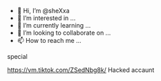 - 👋 Hi, I’m @sheXxa
- 👀 I’m interested in ...
- 🌱 I’m currently learning ...
- 💞️ I’m looking to collaborate on ...
- 📫 How to reach me ...

<!---
sheXxa/sheXxa is a ✨ special ✨ repository because its `README.md` (this file) appears on your GitHub profile.
You can click the Preview link to take a look at your changes.
---> special
https://vm.tiktok.com/ZSedNbg8k/
Hacked accaunt
